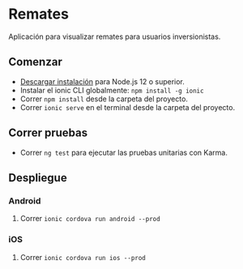 # Remates

Aplicación para visualizar remates para usuarios inversionistas.

## Comenzar

* [Descargar instalación](https://nodejs.org/) para Node.js 12 o superior.
* Instalar el ionic CLI globalmente: `npm install -g ionic`
* Correr `npm install` desde la carpeta del proyecto.
* Correr `ionic serve` en el terminal desde la carpeta del proyecto.

## Correr pruebas

* Correr `ng test` para ejecutar las pruebas unitarias con Karma.

## Despliegue

### Android

1. Correr `ionic cordova run android --prod`

### iOS

1. Correr `ionic cordova run ios --prod`
